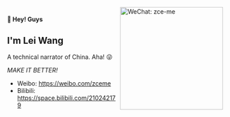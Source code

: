 <img src="https://cdn.zce.me/qrcode/wechat.jpg" alt="WeChat: zce-me" align="right" height="240">

#### 👋 Hey! Guys

## I'm Lei Wang

A technical narrator of China. Aha! 😜

_MAKE IT BETTER!_

- Weibo: https://weibo.com/zceme
- Bilibili: https://space.bilibili.com/210242179

